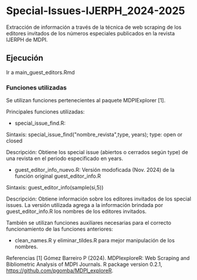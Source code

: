 # Special-Issues-IJERPH_2024-2025

Extracción de información a través de la técnica de web scraping de los editores invitados de los números especiales publicados en la revista IJERPH de MDPI.

## Ejecución
Ir a main_guest_editors.Rmd 

### Funciones utilizadas
Se utilizan funciones pertenecientes al paquete MDPIExplorer [1]. 

Principales funciones utilizadas:

- special_issue_find.R:

Sintaxis: special_issue_find("nombre_revista",type, years); type: open or closed 

Descripción: Obtiene los special issue (abiertos o cerrados según type) de una revista en el periodo especificado en years. 

- guest_editor_info_nuevo.R: Versión modoficada (Nov. 2024) de la función original guest_editor_info.R

Sintaxis: guest_editor_info(sample(si,5))

Descripción: Obtiene información sobre los editores invitados de los special issues. La versión utilizada agrega a la información brindada por guest_editor_info.R los nombres de los editores invitados.

También se utilizan funciones auxiliares necesarias para el correcto funcionamiento de las funciones anteriores:

- clean_names.R y eliminar_tildes.R para mejor manipulación de los nombres.

Referencias
[1] Gómez Barreiro P (2024). MDPIexploreR: Web Scraping and Bibliometric Analysis of MDPI Journals. R package version 0.2.1, https://github.com/pgomba/MDPI_exploreR.
